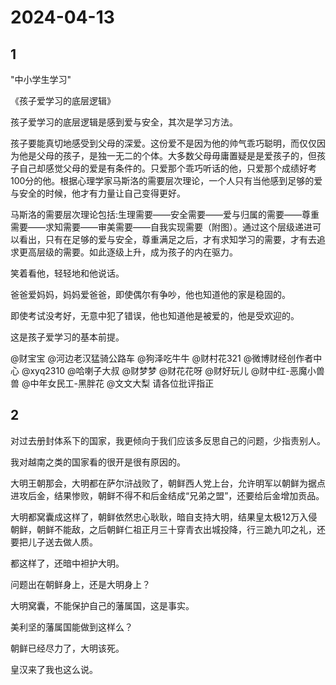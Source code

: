 # 2024-04-13

## 1

"中小学生学习" 

《孩子爱学习的底层逻辑》

孩子爱学习的底层逻辑是感到爱与安全，其次是学习方法。

孩子要能真切地感受到父母的深爱。这份爱不是因为他的帅气乖巧聪明，而仅仅因为他是父母的孩子，是独一无二的个体。大多数父母毋庸置疑是是爱孩子的，但孩子自己却感觉父母的爱是有条件的。只爱那个乖巧听话的他，只爱那个成绩好考100分的他。根据心理学家马斯洛的需要层次理论，一个人只有当他感到足够的爱与安全的时候，他才有力量让自己变得更好。

马斯洛的需要层次理论包括:生理需要——安全需要——爱与归属的需要——尊重需要——求知需要——审美需要——自我实现需要（附图）。通过这个层级递进可以看出，只有在足够的爱与安全，尊重满足之后，才有求知学习的需要，才有去追求更高层级的需要。如此逐级上升，成为孩子的内在驱力。

笑着看他，轻轻地和他说话。

爸爸爱妈妈，妈妈爱爸爸，即使偶尔有争吵，他也知道他的家是稳固的。

即使考试没考好，无意中犯了错误，他也知道他是被爱的，他是受欢迎的。

这是孩子爱学习的基本前提。

@财宝宝 @河边老汉猛骑公路车 @狗泽吃牛牛 @财村花321 @微博财经创作者中心 @xyq2310 @哈喇子大叔 @财梦梦 @财花花呀 @财好玩儿 @财中红-恶魔小兽兽 @中年女民工-黑胖花 @文文大梨 请各位批评指正

## 2

对过去册封体系下的国家，我更倾向于我们应该多反思自己的问题，少指责别人。

我对越南之类的国家看的很开是很有原因的。

大明王朝那会，大明都在萨尔浒战败了，朝鲜西人党上台，允许明军以朝鲜为据点进攻后金，结果惨败，朝鲜不得不和后金结成“兄弟之盟”，还要给后金增加贡品。

大明都窝囊成这样了，朝鲜依然忠心耿耿，暗自支持大明，结果皇太极12万入侵朝鲜，朝鲜不能敌，之后朝鲜仁祖正月三十穿青衣出城投降，行三跪九叩之礼，还要把儿子送去做人质。

都这样了，还暗中袒护大明。

问题出在朝鲜身上，还是大明身上？

大明窝囊，不能保护自己的藩属国，这是事实。

美利坚的藩属国能做到这样么？

朝鲜已经尽力了，大明该死。

皇汉来了我也这么说。

